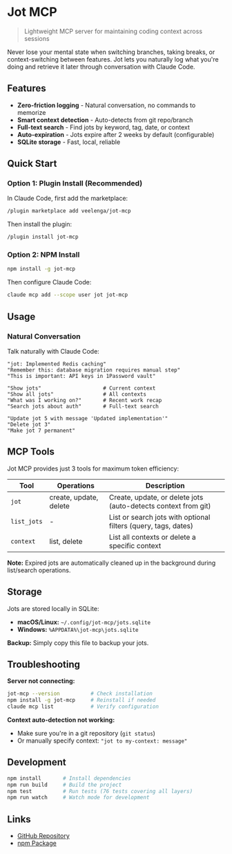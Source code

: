 # Jot MCP

> Lightweight MCP server for maintaining coding context across sessions

Never lose your mental state when switching branches, taking breaks, or context-switching between features. Jot lets you naturally log what you're doing and retrieve it later through conversation with Claude Code.

## Features

- **Zero-friction logging** - Natural conversation, no commands to memorize
- **Smart context detection** - Auto-detects from git repo/branch
- **Full-text search** - Find jots by keyword, tag, date, or context
- **Auto-expiration** - Jots expire after 2 weeks by default (configurable)
- **SQLite storage** - Fast, local, reliable

## Quick Start

### Option 1: Plugin Install (Recommended)

In Claude Code, first add the marketplace:

```bash
/plugin marketplace add veelenga/jot-mcp
```

Then install the plugin:

```bash
/plugin install jot-mcp
```

### Option 2: NPM Install

```bash
npm install -g jot-mcp
```

Then configure Claude Code:

```bash
claude mcp add --scope user jot jot-mcp
```

## Usage

### Natural Conversation

Talk naturally with Claude Code:

```
"jot: Implemented Redis caching"
"Remember this: database migration requires manual step"
"This is important: API keys in 1Password vault"
```

```
"Show jots"                    # Current context
"Show all jots"                # All contexts
"What was I working on?"       # Recent work recap
"Search jots about auth"       # Full-text search
```

```
"Update jot 5 with message 'Updated implementation'"
"Delete jot 3"
"Make jot 7 permanent"
```

## MCP Tools

Jot MCP provides just 3 tools for maximum token efficiency:

| Tool | Operations | Description |
|------|-----------|-------------|
| `jot` | create, update, delete | Create, update, or delete jots (auto-detects context from git) |
| `list_jots` | - | List or search jots with optional filters (query, tags, dates) |
| `context` | list, delete | List all contexts or delete a specific context |

**Note:** Expired jots are automatically cleaned up in the background during list/search operations.

## Storage

Jots are stored locally in SQLite:
- **macOS/Linux:** `~/.config/jot-mcp/jots.sqlite`
- **Windows:** `%APPDATA%\jot-mcp\jots.sqlite`

**Backup:** Simply copy this file to backup your jots.

## Troubleshooting

**Server not connecting:**
```bash
jot-mcp --version          # Check installation
npm install -g jot-mcp     # Reinstall if needed
claude mcp list            # Verify configuration
```

**Context auto-detection not working:**
- Make sure you're in a git repository (`git status`)
- Or manually specify context: `"jot to my-context: message"`

## Development

```bash
npm install       # Install dependencies
npm run build     # Build the project
npm test          # Run tests (76 tests covering all layers)
npm run watch     # Watch mode for development
```

## Links

- [GitHub Repository](https://github.com/veelenga/jot-mcp)
- [npm Package](https://www.npmjs.com/veelenga/jot-mcp)

